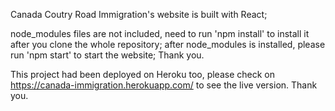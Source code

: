 Canada Coutry Road Immigration's website is built with React; 

node_modules files are not included, need to run 'npm install' to install it after you clone the whole repository;
after node_modules is installed, please run 'npm start' to start the website; Thank you.

This project had been deployed on Heroku too, please check on https://canada-immigration.herokuapp.com/ to see the live version. Thank you.



